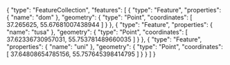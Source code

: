 {
  "type": "FeatureCollection",
  "features": [
    {
      "type": "Feature",
      "properties": {
        "name": "dom"
      },
      "geometry": {
        "type": "Point",
        "coordinates": [
          37.265625,
          55.67681007438944
        ]
      }
    },
    {
      "type": "Feature",
      "properties": {
        "name": "tusa"
      },
      "geometry": {
        "type": "Point",
        "coordinates": [
          37.62336730957031,
          55.753781489660035
        ]
      }
    },
    {
      "type": "Feature",
      "properties": {
        "name": "uni"
      },
      "geometry": {
        "type": "Point",
        "coordinates": [
          37.64808654785156,
          55.757645398414795
        ]
      }
    }
  ]
}